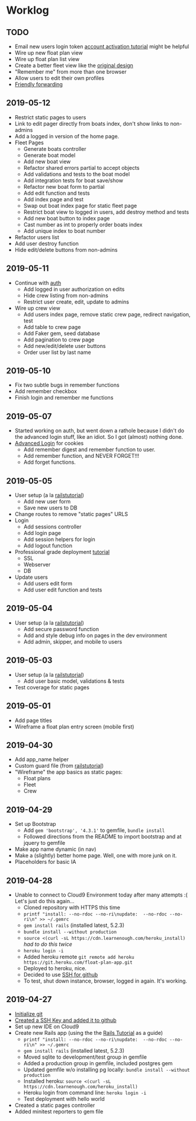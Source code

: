 # Worklog

## TODO

- Email new users login token [account activation tutorial](https://www.railstutorial.org/book/account_activation) might be helpful
- Wire up new float plan view
- Wire up float plan list view
- Create a better fleet view like the [original design](design/fleet-screen-mockup.png)
- "Remember me" from more than one browser
- Allow users to edit their own profiles
- [Friendly forwarding](https://www.railstutorial.org/book/updating_and_deleting_users#sec-friendly_forwarding)

## 2019-05-12

- Restrict static pages to users
- Link to edit pager directly from boats index, don't show links to non-admins
- Add a logged in version of the home page.
- Fleet Pages
  - Generate boats controller
  - Generate boat model
  - Add new boat view
  - Refactor shared errors partial to accept objects
  - Add validations and tests to the boat model
  - Add integration tests for boat save/show
  - Refactor new boat form to partial
  - Add edit function and tests
  - Add index page and test
  - Swap out boat index page for static fleet page
  - Restrict boat view to logged in users, add destroy method and tests
  - Add new boat button to index page
  - Cast number as int to properly order boats index
  - Add unique index to boat number
- Refactor users list
- Add user destroy function
- Hide edit/delete buttons from non-admins

## 2019-05-11

- Continue with [auth](https://www.railstutorial.org/book/updating_and_deleting_users#sec-authorization)
  - Add logged in user authorization on edits
  - Hide crew listing from non-admins
  - Restrict user create, edit, update to admins
- Wire up crew view
  - Add users index page, remove static crew page, redirect navigation, test
  - Add table to crew page
  - Add Faker gem, seed database
  - Add pagination to crew page
  - Add new/edit/delete user buttons
  - Order user list by last name
  
## 2019-05-10

- Fix two subtle bugs in remember functions
- Add remember checkbox
- Finish login and remember me functions

## 2019-05-07

- Started working on auth, but went down a rathole because I didn't do the advanced login stuff, like an idiot. So I got (almost) nothing done.
- [Advanced Login](https://www.railstutorial.org/book/advanced_login) for cookies
  -  Add remember digest and remember function to user.
  -  Add remember function, and NEVER FORGET!!!
  -  Add forget functions.

## 2019-05-05

- User setup (a la [railstutorial](https://www.railstutorial.org/book/modeling_users))
  - Add new user form
  - Save new users to DB
- Change routes to remove "static pages" URLS
- Login
  - Add sessions controller
  - Add login page
  - Add session helpers for login
  - Add logout function
- Professional grade deployment [tutorial](https://www.railstutorial.org/book/sign_up#sec-professional_grade_deployment)
  - SSL
  - Webserver
  - DB
- Update users
  - Add users edit form
  - Add user edit function and tests

## 2019-05-04

- User setup (a la [railstutorial](https://www.railstutorial.org/book/modeling_users))
  - Add secure password function
  - Add and style debug info on pages in the dev environment
  - Add admin, skipper, and mobile to users

## 2019-05-03
- User setup (a la [railstutorial](https://www.railstutorial.org/book/modeling_users))
  - Add user basic model, validations & tests
- Test coverage for static pages

## 2019-05-01

- Add page titles
- Wireframe a float plan entry screen (mobile first)

## 2019-04-30

- Add app_name helper
- Custom guard file (from [railstutorial](https://bitbucket.org/railstutorial/sample_app_4th_ed/raw/289fcb83f1cd72b51c05fe9319277d590d51f0d2/Guardfile_))  
- "Wireframe" the app basics as static pages:
  - Float plans
  - Fleet
  - Crew

## 2019-04-29

- Set up Bootstrap
    - Add `gem 'bootstrap', '4.3.1'` to gemfile, `bundle install`
    - Followed directions from the README to import bootstrap and at jquery to gemfile
- Make app name dynamic (in nav)
- Make a (slightly) better home page. Well, one with more junk on it.
- Placeholders for basic IA


## 2019-04-28

- Unable to connect to Cloud9 Environment today after many attempts :( Let's just do this again...
  - Cloned repository with HTTPS this time
  - `printf "install: --no-rdoc --no-ri\nupdate:  --no-rdoc --no-ri\n" >> ~/.gemrc`
  - `gem install rails` (installed latest, 5.2.3)
  - `bundle install --without production`
  - `source <(curl -sL https://cdn.learnenough.com/heroku_install)` *had to do this twice*
  - `heroku login -i`
  - Added heroku remote `git remote add heroku https://git.heroku.com/float-plan-app.git`
  - Deployed to heroku, nice.
  - Decided to use [SSH for github](https://help.github.com/en/articles/connecting-to-github-with-ssh)
  - To test, shut down instance, browser, logged in again. It's working.

## 2019-04-27

- [Initialize git](https://www.atlassian.com/git/tutorials/setting-up-a-repository) 
- [Created a SSH Key and added it to github](https://help.github.com/en/articles/connecting-to-github-with-ssh)
- Set up new IDE on Cloud9
- Create new Rails app (using the the [Rails Tutorial](https://www.railstutorial.org/book/beginning) as a guide)
  - `printf "install: --no-rdoc --no-ri\nupdate:  --no-rdoc --no-ri\n" >> ~/.gemrc`
  - `gem install rails` (installed latest, 5.2.3)
  - Moved sqlite to development/test group in gemfile
  - Added a production group in gemfile, included postgres gem
  - Updated gemfile w/o installing pg locally: `bundle install --without production`
  - Installed heroku: `source <(curl -sL https://cdn.learnenough.com/heroku_install)`
  - Heroku login from command line: `heroku login -i`
  - Test deployment with hello world
- Created a static pages controller
- Added minitest reporters to gem file
